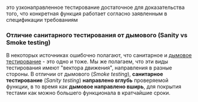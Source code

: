 это узконаправленное тестирование достаточное для доказательства того, что конкретная функция работает согласно заявленным в спецификации требованиям

### Отличие санитарного тестирования от дымового (Sanity vs Smoke testing)

В некоторых источниках ошибочно полагают, что санитарное и [дымовое тестирование](http://www.protesting.ru/testing/types/smoke.html) - это одно и тоже. Мы же полагаем, что эти виды тестирования имеют "вектора движения", направления в разные стороны. В отличии от дымового (_Smoke testing_), **санитарное тестирование** (_Sanity testing_) **направлено вглубь** проверяемой функции, в то время как **дымовое направлено вширь**, для покрытия тестами как можно большего функционала в кратчайшие сроки.